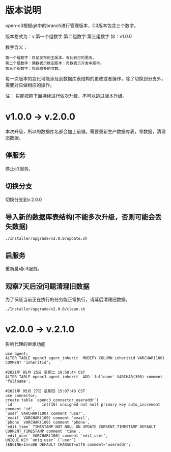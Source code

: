 # 版本说明

open-c3根据git中的branch进行管理版本，C3版本包含三个数字。

版本格式为：v.第一个组数字.第二组数字.第三组数字 如：v1.0.0

数字含义：
```
第一个组数字：目前发布的主版本。有比较打的更改。
第二个组数字：偶数表示稳定版本；奇数表示开发中版本。
第三个组数字：错误修补的次数。
```

每一次版本的变化可能涉及到数据库表结构的更改或者操作，除了切换到分支外，需要对应做相应的操作。

注： 只能按照下面持续进行依次升级，不可以跳过版本升级。

# v1.0.0 -> v.2.0.0

本次升级，所以的数据库名都会加上前缀。需要重新生产数据库表，导数据，清理旧数据。

## 停服务

停止c3服务。

## 切换分支

切换分支到v.2.0.0

## 导入新的数据库表结构(不能多次升级，否则可能会丢失数据)
```
./Installer/upgrade/v2.0.0/update.sh
```

## 启服务

重新启动c3服务。

## 观察7天后没问题清理旧数据

为了保证当前正在执行的任务能正常执行，请延后清理旧数据。

```
./Installer/upgrade/v2.0.0/clean.sh
```

# v2.0.0 -> v.2.1.0

影响代理的继承功能
```
use agent;
ALTER TABLE openc3_agent_inherit  MODIFY COLUMN inheritid VARCHAR(100) COMMENT 'inheritid';

#2021年 05月 25日 星期二 19:50:44 CST
ALTER TABLE openc3_agent_inherit  ADD `fullname` VARCHAR(300) comment 'fullname';

#2021年 05月 27日 星期四 15:07:40 CST
use connector;
create table `openc3_connector_useraddr`(
`id`            int(16) unsigned not null primary key auto_increment comment 'id',
`user` VARCHAR(100) comment 'user',
`email` VARCHAR(100) comment 'email',
`phone` VARCHAR(100) comment 'phone',
`edit_time` TIMESTAMP NOT NULL ON UPDATE CURRENT_TIMESTAMP DEFAULT CURRENT_TIMESTAMP comment 'time',
`edit_user` VARCHAR(100) comment 'edit_user',
UNIQUE KEY `uniq_user` (`user`)
)ENGINE=InnoDB DEFAULT CHARSET=utf8 comment='useraddr';
```